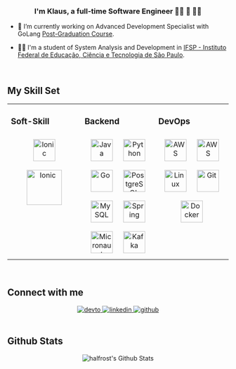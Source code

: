### <div align="center">I'm Klaus, a full-time Software Engineer 👨‍💻 🚀 🏄🏻</div>


- 🔭 I’m currently working on Advanced Development Specialist with GoLang [Post-Graduation Course](https://goexpert.fullcycle.com.br/pos-goexpert/).


- 👨‍🎓 I'm a student of System Analysis and Development in [IFSP - Instituto Federal de Educação, Ciência e Tecnologia de São Paulo](https://spo.ifsp.edu.br/tads).


[//]: # (- ⚡ Fun facts about me: I love watching animes, do sports and traveling!)


<br/>  


## My Skill Set
<table><tr><td valign="top" width="33%">



### Soft-Skill
<div align="center">  
<a href="https://www.scrum.org/" target="_blank"><img style="margin: 10px" src="https://seeklogo.com/images/S/scrum-org-logo-E434EBC60F-seeklogo.com.png" alt="Ionic" height="50" /></a>
<a href="https://www.lean.org/lexicon-terms/pdca/" target="_blank"><img style="margin: 10px" src="https://www.alcumus.com/wp-content/uploads/2021/06/PDCA-Cycle-2.png" alt="Ionic" height="80" /></a>

</div>

</td><td valign="top" width="33%">



### Backend
<div align="center">  
<a href="https://www.java.com/" target="_blank"><img style="margin: 10px" src="https://profilinator.rishav.dev/skills-assets/java-original-wordmark.svg" alt="Java" height="50" /></a>
<a href="https://www.python.org/" target="_blank"><img style="margin: 10px" src="https://profilinator.rishav.dev/skills-assets/python-original.svg" alt="Python" height="50" /></a>  
<a href="https://go.dev/" target="_blank"><img style="margin: 10px" src="https://profilinator.rishav.dev/skills-assets/go-original.svg" alt="Go" height="50" /></a>  
<a href="https://www.postgresql.org/" target="_blank"><img style="margin: 10px" src="https://profilinator.rishav.dev/skills-assets/postgresql-original-wordmark.svg" alt="PostgreSQL" height="50" /></a>  
<a href="https://www.mysql.com/" target="_blank"><img style="margin: 10px" src="https://profilinator.rishav.dev/skills-assets/mysql-original-wordmark.svg" alt="MySQL" height="50" /></a>  
<a href="https://docs.spring.io/spring-framework/docs/3.0.x/reference/expressions.html#:~:text=The%20Spring%20Expression%20Language%20(SpEL,and%20basic%20string%20templating%20functionality." target="_blank"><img style="margin: 10px" src="https://profilinator.rishav.dev/skills-assets/springio-icon.svg" alt="Spring" height="50" /></a>  
<a href="https://micronaut.io/#:~:text=The%20Spring%20Expression%20Language%20(SpEL,and%20basic%20string%20templating%20functionality." target="_blank"><img style="margin: 10px" src="https://micronaut.io/wp-content/uploads/2020/11/MIcronautLogo_Horizontal.svg" alt="Micronaut" height="50" /></a>  
<a href="https://kafka.apache.org/" target="_blank"><img style="margin: 10px" src="[https://cdn.icon-icons.com/icons2/2699/PNG/512/apache_kafka_logo_icon_167866.png](https://w7.pngwing.com/pngs/929/893/png-transparent-apache-kafka-apache-cassandra-logo-apache-http-server-apache-hadoop-beijing-text-logo-windows.png)" alt="Kafka" height="50" /></a>  
</div>

</td><td valign="top" width="33%">



### DevOps
<div align="center">  
<a href="https://aws.amazon.com/" target="_blank"><img style="margin: 10px" src="https://profilinator.rishav.dev/skills-assets/amazonwebservices-original-wordmark.svg" alt="AWS" height="50" /></a>  
<a href="https://www.credly.com/badges/735b1e36-d7ba-42cf-b3db-9127fbb6f271" target="_blank"><img style="margin: 10px" src="https://images.credly.com/size/340x340/images/00634f82-b07f-4bbd-a6bb-53de397fc3a6/image.png" alt="AWS" height="50" /></a>  
<a href="https://www.linux.org/" target="_blank"><img style="margin: 10px" src="https://profilinator.rishav.dev/skills-assets/linux-original.svg" alt="Linux" height="50" /></a>  
<a href="https://github.com/" target="_blank"><img style="margin: 10px" src="https://profilinator.rishav.dev/skills-assets/git-scm-icon.svg" alt="Git" height="50" /></a>  
<a href="https://www.docker.com/" target="_blank"><img style="margin: 10px" src="https://profilinator.rishav.dev/skills-assets/docker-original-wordmark.svg" alt="Docker" height="50" /></a>  
</div>

</td></tr></table>  

<br/>  


## Connect with me
<div align="center">
<a href="https://dev.to/klausbarbosa" target="_blank">
<img src=https://img.shields.io/badge/dev.to-%2308090A.svg?&style=for-the-badge&logo=dev.to&logoColor=white alt=devto style="margin-bottom: 5px;" />
</a>
<a href="https://www.linkedin.com/in/klaus-barbosa-707b8a185/" target="_blank">
<img src=https://img.shields.io/badge/linkedin-%231E77B5.svg?&style=for-the-badge&logo=linkedin&logoColor=white alt=linkedin style="margin-bottom: 5px;" />
</a>
<a href="https://github.com/KlausBarbosa" target="_blank">
<img src=https://img.shields.io/badge/github-%2324292e.svg?&style=for-the-badge&logo=github&logoColor=white alt=github style="margin-bottom: 5px;" />
</a>  
</div>  


<br/>  


## Github Stats
<p align="center">
<img align="center" src="https://github-readme-stats.vercel.app/api?username=KlausBarbosa&show_icons=true&count_private=true&include_all_commits=true&line_height=27&theme=dracula" alt="halfrost's Github Stats" />
